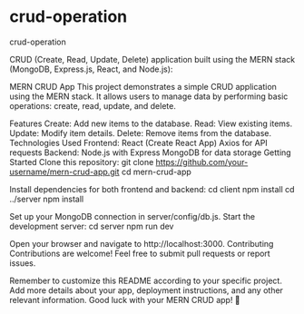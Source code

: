 # crud-operation
crud-operation

CRUD (Create, Read, Update, Delete) application built using the MERN stack (MongoDB, Express.js, React, and Node.js):

MERN CRUD App
This project demonstrates a simple CRUD application using the MERN stack. It allows users to manage data by performing basic operations: create, read, update, and delete.

Features
Create: Add new items to the database.
Read: View existing items.
Update: Modify item details.
Delete: Remove items from the database.
Technologies Used
Frontend:
React (Create React App)
Axios for API requests
Backend:
Node.js with Express
MongoDB for data storage
Getting Started
Clone this repository:
git clone https://github.com/your-username/mern-crud-app.git
cd mern-crud-app

Install dependencies for both frontend and backend:
cd client
npm install
cd ../server
npm install

Set up your MongoDB connection in server/config/db.js.
Start the development server:
cd server
npm run dev

Open your browser and navigate to http://localhost:3000.
Contributing
Contributions are welcome! Feel free to submit pull requests or report issues.


Remember to customize this README according to your specific project. Add more details about your app, deployment instructions, and any other relevant information. Good luck with your MERN CRUD app! 🚀

